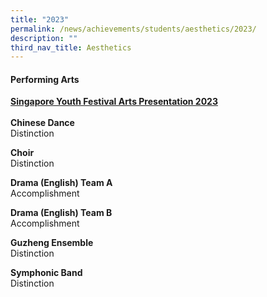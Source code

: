 ```yaml
---
title: "2023"
permalink: /news/achievements/students/aesthetics/2023/
description: ""
third_nav_title: Aesthetics
---
```

#### Performing Arts
**<u>Singapore Youth Festival Arts Presentation 2023**</u><br><br>
**Chinese Dance**<br>
Distinction

**Choir**<br>
Distinction

**Drama (English) Team A**<br>
Accomplishment

**Drama (English) Team B**<br>
Accomplishment

**Guzheng Ensemble**<br>
Distinction

**Symphonic Band**<br>
Distinction
